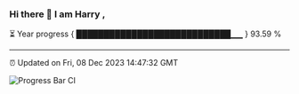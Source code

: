 ### Hi there 👋 I am Harry , 

⏳ Year progress { ████████████████████████████▁▁ } 93.59 %

---

⏰ Updated on Fri, 08 Dec 2023 14:47:32 GMT

![Progress Bar CI](https://github.com/duykhang68/duykhang68/workflows/Progress%20Bar%20CI/badge.svg)
